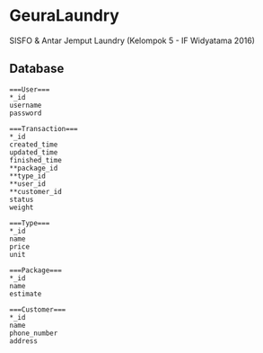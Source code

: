 # GeuraLaundry
SISFO &amp; Antar Jemput Laundry (Kelompok 5 - IF Widyatama 2016)


## Database
```
===User===
*_id
username
password

===Transaction===
*_id
created_time
updated_time
finished_time
**package_id
**type_id
**user_id
**customer_id
status
weight

===Type===
*_id
name
price
unit

===Package===
*_id
name
estimate

===Customer===
*_id
name
phone_number
address
```

